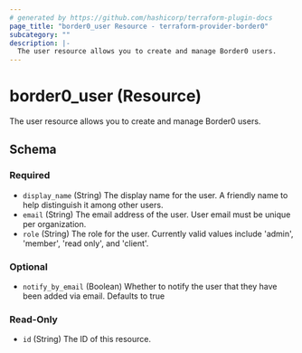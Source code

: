 ```yaml
---
# generated by https://github.com/hashicorp/terraform-plugin-docs
page_title: "border0_user Resource - terraform-provider-border0"
subcategory: ""
description: |-
  The user resource allows you to create and manage Border0 users.
---
```


# border0_user (Resource)

The user resource allows you to create and manage Border0 users.



<!-- schema generated by tfplugindocs -->
## Schema

### Required

- `display_name` (String) The display name for the user. A friendly name to help distinguish it among other users.
- `email` (String) The email address of the user. User email must be unique per organization.
- `role` (String) The role for the user. Currently valid values include 'admin', 'member', 'read only', and 'client'.

### Optional

- `notify_by_email` (Boolean) Whether to notify the user that they have been added via email. Defaults to true

### Read-Only

- `id` (String) The ID of this resource.
